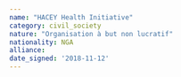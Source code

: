 ```yaml
---
name: "HACEY Health Initiative"
category: civil_society
nature: "Organisation à but non lucratif"
nationality: NGA
alliance: 
date_signed: '2018-11-12'
---
```

    